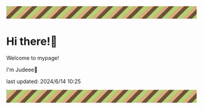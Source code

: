 <!-- Header image -->
<img src="./pokemon/pokemon_28.png" width="1000">

# Hi there!👋

Welcome to mypage!

I'm Judeee🐷

last updated: 2024/6/14 10:25

<!-- Footer image -->
<img src="./pokemon/pokemon_28.png" width="1000">
